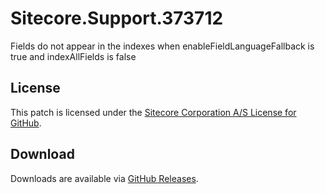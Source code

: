 # Sitecore.Support.373712
Fields do not appear in the indexes when enableFieldLanguageFallback is true and indexAllFields is false

## License  
This patch is licensed under the [Sitecore Corporation A/S License for GitHub](https://github.com/sitecoresupport/Sitecore.Support.373712/blob/master/LICENSE).  

## Download  
Downloads are available via [GitHub Releases](https://github.com/sitecoresupport/Sitecore.Support.373712/releases).  
